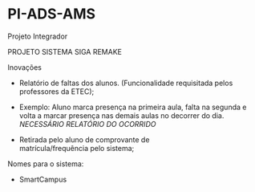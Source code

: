# PI-ADS-AMS
Projeto Integrador


PROJETO SISTEMA SIGA REMAKE


Inovações

* Relatório de faltas dos alunos. (Funcionalidade requisitada pelos professores da ETEC);
* Exemplo: Aluno marca presença na primeira aula, falta na segunda e volta a marcar presença nas demais aulas no decorrer do dia. *NECESSÁRIO RELATÓRIO DO OCORRIDO*

* Retirada pelo aluno de comprovante de matrícula/frequência pelo sistema;

Nomes para o sistema:

* SmartCampus
